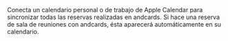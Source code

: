Conecta un calendario personal o de trabajo de Apple Calendar para sincronizar todas las reservas realizadas en andcards. Si hace una reserva de sala de reuniones con andcards, ésta aparecerá automáticamente en su calendario.